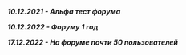 ***10.12.2021 - Альфа тест форума***

***10.12.2022 - Форуму 1 год***

***17.12.2022 - На форуме почти 50 пользователей***
